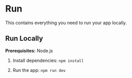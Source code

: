
# Run

This contains everything you need to run your app locally.



## Run Locally

**Prerequisites:**  Node.js


1. Install dependencies:
   `npm install`

2. Run the app:
   `npm run dev`

